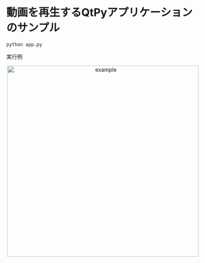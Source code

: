 # 動画を再生するQtPyアプリケーションのサンプル

```
python app.py
```

実行例

<div align="center">
    <img alt="example" src="example.gif" width="500">
</div>